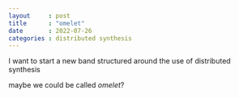 ```yaml
---
layout     : post
title      : "omelet"
date       : 2022-07-26
categories : distributed synthesis
---
```


I want to start a new band structured around the use of distributed synthesis

maybe we could be called *omelet*?

